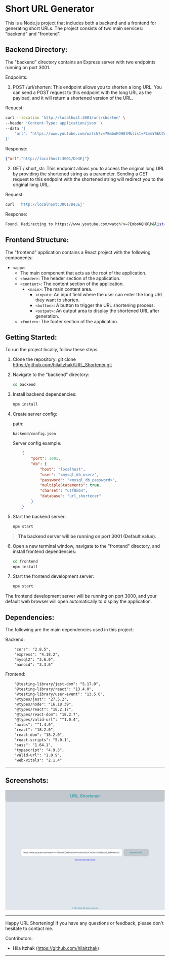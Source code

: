 Short URL Generator
=============================================

This is a Node.js project that includes both a backend and a frontend for generating short URLs. The project consists of two main services: "backend" and "frontend".

Backend Directory:
------------------

The "backend" directory contains an Express server with two endpoints running on port 3001.

Endpoints:

1. POST /url/shorten: This endpoint allows you to shorten a long URL. You can send a POST request to this endpoint with the long URL as the payload, and it will return a shortened version of the URL.

Request:
``` bash
curl --location 'http://localhost:3001/url/shorten' \
--header 'Content-Type: application/json' \
--data '{
    "url": "https://www.youtube.com/watch?v=7EmboKQH8lM&list=PLmmYSbUCWJ4x1GO839azG_BBw8rkh-zOj"
}'
```
Response:
```json
{"url":"http://localhost:3001/De3Ej"}
```

2. GET /:short_str: This endpoint allows you to access the original long URL by providing the shortened string as a parameter. Sending a GET request to this endpoint with the shortened string will redirect you to the original long URL.

Request:
``` bash
curl  'http://localhost:3001/De3Ej'
```

Response:
```bash
Found. Redirecting to https://www.youtube.com/watch?v=7EmboKQH8lM&list=PLmmYSbUCWJ4x1GO839azG_BBw8rkh-zOj
```

Frontend Structure:
-------------------

The "frontend" application contains a React project with the following components:

- `<app>`:
    - The main component that acts as the root of the application.
    - `<header>`: The header section of the application.
    - `<content>`: The content section of the application.
        - `<main>`: The main content area.
            - `<input>`: An input field where the user can enter the long URL they want to shorten.
            - `<button>`: A button to trigger the URL shortening process.
            - `<output>`: An output area to display the shortened URL after generation.
    - `<footer>`: The footer section of the application.

Getting Started:
----------------

To run the project locally, follow these steps:

1. Clone the repository:
   git clone https://github.com/hilaitzhak/URL_Shortener.git

2. Navigate to the "backend" directory:
    ``` bash
    cd backend
    ```

3. Install backend dependencies:
    ``` bash
    npm install
    ```

4. Create server config:
    
    path:
    ```
    backend/config.json
    ```

    Server config example:
    ```json
        {
            "port": 3001,
            "db": {
                "host": "localhost",
                "user": "<mysql_db_user>",
                "password": "<mysql_db_password>",
                "multipleStatements": true,
                "charset": "utf8mb4",
                "database": "url_shortener"
            }
        }
    ```

5. Start the backend server:
    ``` bash
    npm start
    ```

  > **The backend server will be running on port 3001 (Default value).**

6. Open a new terminal window, navigate to the "frontend" directory, and install frontend dependencies:
    ``` bash
    cd frontend
    npm install
    ```

7. Start the frontend development server:
    ``` bash
    npm start
    ```

The frontend development server will be running on port 3000, and your default web browser will open automatically to display the application.

Dependencies:
-------------

The following are the main dependencies used in this project:

Backend:
```
    "cors": "2.8.5",
    "express": "4.18.2",
    "mysql2": "3.6.0",
    "nanoid": "3.3.6"
```

Frontend:
```
    "@testing-library/jest-dom": "5.17.0",
    "@testing-library/react": "13.4.0",
    "@testing-library/user-event": "13.5.0",
    "@types/jest": "27.5.2",
    "@types/node": "16.18.39",
    "@types/react": "18.2.17",
    "@types/react-dom": "18.2.7",
    "@types/valid-url": "^1.0.4",
    "axios": "^1.4.0",
    "react": "18.2.0",
    "react-dom": "18.2.0",
    "react-scripts": "5.0.1",
    "sass": "1.64.1",
    "typescript": "4.9.5",
    "valid-url": "1.0.9",
    "web-vitals": "2.1.4"
```


---


Screenshots:
-------------
![Frontend Screenshot](./frontend.png)

---
Happy URL Shortening! If you have any questions or feedback, please don't hesitate to contact me.

Contributors:
- Hila Itzhak (https://github.com/hilaitzhak)

---